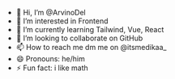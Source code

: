 - 👋 Hi, I’m @ArvinoDel
- 👀 I’m interested in Frontend
- 🌱 I’m currently learning Tailwind, Vue, React
- 💞️ I’m looking to collaborate on GitHub
- 📫 How to reach me dm me on @itsmedikaa_
- 😄 Pronouns: he/him
- ⚡ Fun fact: i like math

<!---
ArvinoDel/ArvinoDel is a ✨ special ✨ repository because its `README.md` (this file) appears on your GitHub profile.
You can click the Preview link to take a look at your changes.
--->
